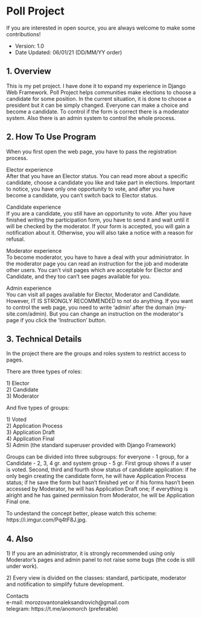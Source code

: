 # Poll Project
 
If you are interested in open source, you are always welcome to make some contributions!

* Version: 1.0
* Date Updated: 06/01/21 (DD/MM/YY order)

## 1. Overview
<p>This is my pet project. I have done it to expand my experience in Django Web Framework. Poll Project helps communities make elections 
to choose a candidate for some position. In the current situation, it is done to choose a president but it can be simply changed. 
Everyone can make a choice and become a candidate. To control if the form is correct there is a moderator system. Also there is an 
admin system to control the whole process.</p>


## 2. How To Use Program
<p>When you first open the web page, you have to pass the registration process.</p>

Elector experience <br />
After that you have an Elector status. You can read more about a specific candidate, choose a candidate you like and take part in elections. 
Important to notice, you have only one opportunity to vote, and after you have become a candidate, you can’t switch back to Elector status.

Candidate experience <br />
If you are a candidate, you still have an opportunity to vote. After you have finished writing the participation form, you have to send it 
and wait until it will be checked by the moderator. If your form is accepted, you will gain a notification about it. Otherwise, you will also 
take a notice with a reason for refusal.

Moderator experience <br />
To become moderator, you have to have a deal with your administrator. In the moderator page you can read an instruction for the job and moderate 
other users. You can’t visit pages which are acceptable for Elector and Candidate, and they too can’t see pages available for you.

Admin experience <br />
You can visit all pages available for Elector, Moderator and Candidate. However, IT IS STRONGLY RECOMMENDED to not do anything. If you want to 
control the web page, you need to write ‘admin’ after the domain (my-site.com/admin). But you can change an instruction on the moderator's page 
if you click the ‘Instruction’ button.


## 3. Technical Details
<p>In the project there are the groups and roles system to restrict access to pages.</p>

<p>There are three types of roles:</p>
<p>
  1) Elector <br />
  2) Candidate <br />
  3) Moderator <br />
</p>
  
<p>And five types of groups:</p>
<p>
  1) Voted <br />
  2) Application Process <br />
  3) Application Draft <br />
  4) Application Final <br />
  5) Admin (the standard superuser provided with Django Framework) <br />
</p>
  
<p>Groups can be divided into three subgroups: for everyone - 1 group, for a Candidate - 2, 3, 4 gr. and system group - 5 gr. 
First group shows if a user is voted. Second, third and fourth show status of candidate application: if he only begin creating 
the candidate form, he will have Application Process status; if he save the form but hasn’t finished yet or if his forms 
hasn’t been accessed by Moderator, he will has Application Draft one; if everything is alright and he has gained permission from 
Moderator, he will be Application Final one.</p>

<p>To undestand the concept better, please watch this scheme: https://i.imgur.com/Pq4tF8J.jpg.</p>

## 4. Also
<p>1) If you are an administrator, it is strongly recommended using only Moderator’s pages and admin panel to not raise some 
bugs (the code is still under work).</p>

<p>2) Every view is divided on the classes: standard, participate, moderator and notification to simplify future development.</p>  

<p>
  Contacts <br />
  e-mail: morozovantonaleksandrovich@gmail.com <br />
  telegram: https://t.me/anomorch (preferable) <br />
</p>
